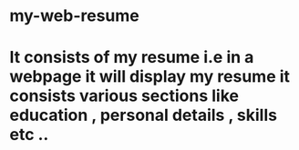 # my-web-resume
# It consists of my resume i.e in a webpage it will display my resume it consists various sections like education , personal details , skills etc .. 
